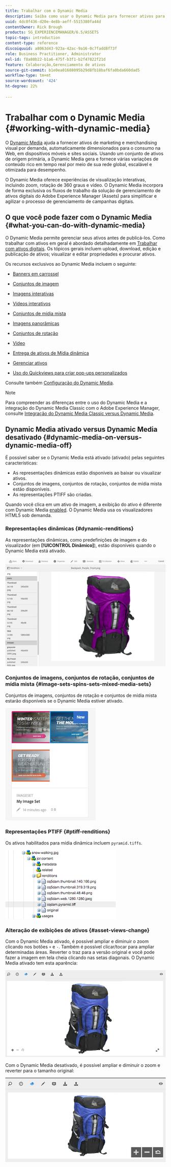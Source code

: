 ```yaml
---
title: Trabalhar com o Dynamic Media
description: Saiba como usar o Dynamic Media para fornecer ativos para consumo na Web, em dispositivos móveis e em sites sociais.
uuid: 4dc0f436-d20e-4e8b-aeff-5515380fa44d
contentOwner: Rick Brough
products: SG_EXPERIENCEMANAGER/6.5/ASSETS
topic-tags: introduction
content-type: reference
discoiquuid: a8063d43-923a-42ac-9a16-0c7fadd8f73f
role: Business Practitioner, Administrator
exl-id: f8a80b22-b1a6-475f-b3f1-b2f47822f21d
feature: Colaboração,Gerenciamento de ativos
source-git-commit: b1e0ea01688095b29d8fb18baf6fa0bda660dad5
workflow-type: tm+mt
source-wordcount: '424'
ht-degree: 22%

---
```


# Trabalhar com o Dynamic Media {#working-with-dynamic-media}

O [Dynamic Media](https://business.adobe.com/products/experience-manager/assets/dynamic-media.html) ajuda a fornecer ativos de marketing e merchandising visual por demanda, automaticamente dimensionados para o consumo na Web, em dispositivos móveis e sites sociais. Usando um conjunto de ativos de origem primária, a Dynamic Media gera e fornece várias variações de conteúdo rico em tempo real por meio de sua rede global, escalável e otimizada para desempenho.

O Dynamic Media oferece experiências de visualização interativas, incluindo zoom, rotação de 360 graus e vídeo. O Dynamic Media incorpora de forma exclusiva os fluxos de trabalho da solução de gerenciamento de ativos digitais do Adobe Experience Manager (Assets) para simplificar e agilizar o processo de gerenciamento de campanhas digitais.

<!-- >ARTICLE IS MISSING. GIVES 404 [!NOTE]
>
>A Community article is available on [Working with Adobe Experience Manager and Dynamic Media](https://helpx.adobe.com/experience-manager/using/aem_dynamic_media.html). -->

## O que você pode fazer com o Dynamic Media {#what-you-can-do-with-dynamic-media}

O Dynamic Media permite gerenciar seus ativos antes de publicá-los. Como trabalhar com ativos em geral é abordado detalhadamente em [Trabalhar com ativos digitais](manage-assets.md). Os tópicos gerais incluem upload, download, edição e publicação de ativos; visualizar e editar propriedades e procurar ativos.

Os recursos exclusivos ao Dynamic Media incluem o seguinte:

* [Banners em carrossel](carousel-banners.md)
* [Conjuntos de imagem](image-sets.md)
* [Imagens interativas](interactive-images.md)
* [Vídeos interativos](interactive-videos.md)
* [Conjuntos de mídia mista](mixed-media-sets.md)
* [Imagens panorâmicas](panoramic-images.md)

* [Conjuntos de rotação](spin-sets.md)
* [Vídeo](video.md)
* [Entrega de ativos de Mídia dinâmica](delivering-dynamic-media-assets.md)
* [Gerenciar ativos](managing-assets.md)
* [Uso do Quickviews para criar pop-ups personalizados](custom-pop-ups.md)

Consulte também [Configuração do Dynamic Media](administering-dynamic-media.md).

>[!NOTE]
>
>Para compreender as diferenças entre o uso do Dynamic Media e a integração do Dynamic Media Classic com o Adobe Experience Manager, consulte [Integração do Dynamic Media Classic versus Dynamic Media](/help/sites-administering/scene7.md#aem-scene-integration-versus-dynamic-media).

## Dynamic Media ativado versus Dynamic Media desativado {#dynamic-media-on-versus-dynamic-media-off}

É possível saber se o Dynamic Media está ativado (ativado) pelas seguintes características:

* As representações dinâmicas estão disponíveis ao baixar ou visualizar ativos.
* Conjuntos de imagens, conjuntos de rotação, conjuntos de mídia mista estão disponíveis.
* As representações PTIFF são criadas.

Quando você clica em um ativo de imagem, a exibição do ativo é diferente com Dynamic Media [enabled](config-dynamic.md#enabling-dynamic-media). O Dynamic Media usa os visualizadores HTML5 sob demanda.

### Representações dinâmicas {#dynamic-renditions}

As representações dinâmicas, como predefinições de imagem e do visualizador (em **[!UICONTROL Dinâmico]**), estão disponíveis quando o Dynamic Media está ativado.

![chlimage_1-358](assets/chlimage_1-358.png)

### Conjuntos de imagens, conjuntos de rotação, conjuntos de mídia mista {#image-sets-spins-sets-mixed-media-sets}

Conjuntos de imagens, conjuntos de rotação e conjuntos de mídia mista estarão disponíveis se o Dynamic Media estiver ativado.

![chlimage_1-359](assets/chlimage_1-359.png)

### Representações PTIFF {#ptiff-renditions}

Os ativos habilitados para mídia dinâmica incluem `pyramid.tiffs`.

![chlimage_1-360](assets/chlimage_1-360.png)

### Alteração de exibições de ativos {#asset-views-change}

Com o Dynamic Media ativado, é possível ampliar e diminuir o zoom clicando nos botões `+` e `-`. Também é possível clicar/tocar para ampliar determinadas áreas. Reverter o traz para a versão original e você pode fazer a imagem em tela cheia clicando nas setas diagonais. O Dynamic Media ativado tem esta aparência:

![chlimage_1-361](assets/chlimage_1-361.png)

Com o Dynamic Media desativado, é possível ampliar e diminuir o zoom e reverter para o tamanho original:

![chlimage_1-362](assets/chlimage_1-362.png)
